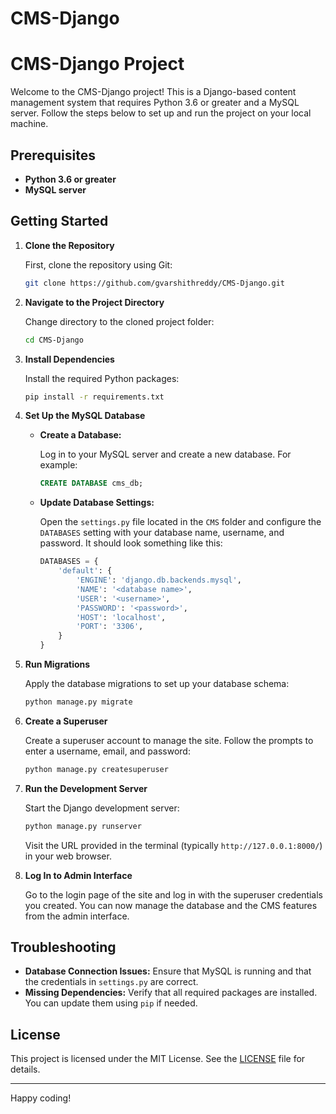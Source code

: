 # CMS-Django
# CMS-Django Project

Welcome to the CMS-Django project! This is a Django-based content management system that requires Python 3.6 or greater and a MySQL server. Follow the steps below to set up and run the project on your local machine.

## Prerequisites

- **Python 3.6 or greater**
- **MySQL server**

## Getting Started

1. **Clone the Repository**

   First, clone the repository using Git:

   ```bash
   git clone https://github.com/gvarshithreddy/CMS-Django.git
   ```

2. **Navigate to the Project Directory**

   Change directory to the cloned project folder:

   ```bash
   cd CMS-Django
   ```

3. **Install Dependencies**

   Install the required Python packages:

   ```bash
   pip install -r requirements.txt
   ```

4. **Set Up the MySQL Database**

   - **Create a Database:**

     Log in to your MySQL server and create a new database. For example:

     ```sql
     CREATE DATABASE cms_db;
     ```

   - **Update Database Settings:**

     Open the `settings.py` file located in the `CMS` folder and configure the `DATABASES` setting with your database name, username, and password. It should look something like this:

     ```python
     DATABASES = {
         'default': {
             'ENGINE': 'django.db.backends.mysql',
             'NAME': '<database name>',
             'USER': '<username>',
             'PASSWORD': '<password>',
             'HOST': 'localhost',
             'PORT': '3306',
         }
     }
     ```

5. **Run Migrations**

   Apply the database migrations to set up your database schema:

   ```bash
   python manage.py migrate
   ```

6. **Create a Superuser**

   Create a superuser account to manage the site. Follow the prompts to enter a username, email, and password:

   ```bash
   python manage.py createsuperuser
   ```

7. **Run the Development Server**

   Start the Django development server:

   ```bash
   python manage.py runserver
   ```

   Visit the URL provided in the terminal (typically `http://127.0.0.1:8000/`) in your web browser.

8. **Log In to Admin Interface**

   Go to the login page of the site and log in with the superuser credentials you created. You can now manage the database and the CMS features from the admin interface.

## Troubleshooting

- **Database Connection Issues:** Ensure that MySQL is running and that the credentials in `settings.py` are correct.
- **Missing Dependencies:** Verify that all required packages are installed. You can update them using `pip` if needed.

## License

This project is licensed under the MIT License. See the [LICENSE](LICENSE) file for details.


---

Happy coding!
